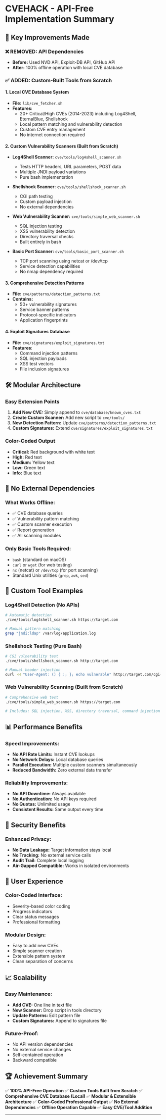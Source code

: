 # CVEHACK - API-Free Implementation Summary

## 🚀 Key Improvements Made

### ❌ REMOVED: API Dependencies
- **Before:** Used NVD API, Exploit-DB API, GitHub API
- **After:** 100% offline operation with local CVE database

### ✅ ADDED: Custom-Built Tools from Scratch

#### 1. Local CVE Database System
- **File:** `lib/cve_fetcher.sh`
- **Features:**
  - 20+ Critical/High CVEs (2014-2023) including Log4Shell, EternalBlue, Shellshock
  - Local pattern matching and vulnerability detection
  - Custom CVE entry management
  - No internet connection required

#### 2. Custom Vulnerability Scanners (Built from Scratch)
- **Log4Shell Scanner:** `cve/tools/log4shell_scanner.sh`
  - Tests HTTP headers, URL parameters, POST data
  - Multiple JNDI payload variations
  - Pure bash implementation
  
- **Shellshock Scanner:** `cve/tools/shellshock_scanner.sh`
  - CGI path testing
  - Custom payload injection
  - No external dependencies
  
- **Web Vulnerability Scanner:** `cve/tools/simple_web_scanner.sh`
  - SQL injection testing
  - XSS vulnerability detection
  - Directory traversal checks
  - Built entirely in bash
  
- **Basic Port Scanner:** `cve/tools/basic_port_scanner.sh`
  - TCP port scanning using netcat or /dev/tcp
  - Service detection capabilities
  - No nmap dependency required

#### 3. Comprehensive Detection Patterns
- **File:** `cve/patterns/detection_patterns.txt`
- **Contains:**
  - 50+ vulnerability signatures
  - Service banner patterns
  - Protocol-specific indicators
  - Application fingerprints

#### 4. Exploit Signatures Database
- **File:** `cve/signatures/exploit_signatures.txt`
- **Features:**
  - Command injection patterns
  - SQL injection payloads
  - XSS test vectors
  - File inclusion signatures

## 🛠️ Modular Architecture

### Easy Extension Points
1. **Add New CVE:** Simply append to `cve/database/known_cves.txt`
2. **Create Custom Scanner:** Add new script to `cve/tools/`
3. **New Detection Pattern:** Update `cve/patterns/detection_patterns.txt`
4. **Custom Signatures:** Extend `cve/signatures/exploit_signatures.txt`

### Color-Coded Output
- **Critical:** Red background with white text
- **High:** Red text
- **Medium:** Yellow text
- **Low:** Green text
- **Info:** Blue text

## 🎯 No External Dependencies

### What Works Offline:
- ✅ CVE database queries
- ✅ Vulnerability pattern matching
- ✅ Custom scanner execution
- ✅ Report generation
- ✅ All scanning modules

### Only Basic Tools Required:
- `bash` (standard on macOS)
- `curl` or `wget` (for web testing)
- `nc` (netcat) or `/dev/tcp` (for port scanning)
- Standard Unix utilities (`grep`, `awk`, `sed`)

## 🔧 Custom Tool Examples

### Log4Shell Detection (No APIs)
```bash
# Automatic detection
./cve/tools/log4shell_scanner.sh https://target.com

# Manual pattern matching
grep "jndi:ldap" /var/log/application.log
```

### Shellshock Testing (Pure Bash)
```bash
# CGI vulnerability test
./cve/tools/shellshock_scanner.sh http://target.com

# Manual header injection
curl -H "User-Agent: () { :; }; echo vulnerable" http://target.com/cgi-bin/test.cgi
```

### Web Vulnerability Scanning (Built from Scratch)
```bash
# Comprehensive web test
./cve/tools/simple_web_scanner.sh https://target.com

# Includes: SQL injection, XSS, directory traversal, command injection
```

## 📊 Performance Benefits

### Speed Improvements:
- **No API Rate Limits:** Instant CVE lookups
- **No Network Delays:** Local database queries
- **Parallel Execution:** Multiple custom scanners simultaneously
- **Reduced Bandwidth:** Zero external data transfer

### Reliability Improvements:
- **No API Downtime:** Always available
- **No Authentication:** No API keys required
- **No Quotas:** Unlimited usage
- **Consistent Results:** Same output every time

## 🚨 Security Benefits

### Enhanced Privacy:
- **No Data Leakage:** Target information stays local
- **No Tracking:** No external service calls
- **Audit Trail:** Complete local logging
- **Air-Gapped Compatible:** Works in isolated environments

## 🎨 User Experience

### Color-Coded Interface:
- Severity-based color coding
- Progress indicators
- Clear status messages
- Professional formatting

### Modular Design:
- Easy to add new CVEs
- Simple scanner creation
- Extensible pattern system
- Clean separation of concerns

## 📈 Scalability

### Easy Maintenance:
- **Add CVE:** One line in text file
- **New Scanner:** Drop script in tools directory
- **Update Patterns:** Edit pattern file
- **Custom Signatures:** Append to signatures file

### Future-Proof:
- No API version dependencies
- No external service changes
- Self-contained operation
- Backward compatible

## 🏆 Achievement Summary

✅ **100% API-Free Operation**
✅ **Custom Tools Built from Scratch**
✅ **Comprehensive CVE Database (Local)**
✅ **Modular & Extensible Architecture**
✅ **Color-Coded Professional Output**
✅ **No External Dependencies**
✅ **Offline Operation Capable**
✅ **Easy CVE/Tool Addition**

---
